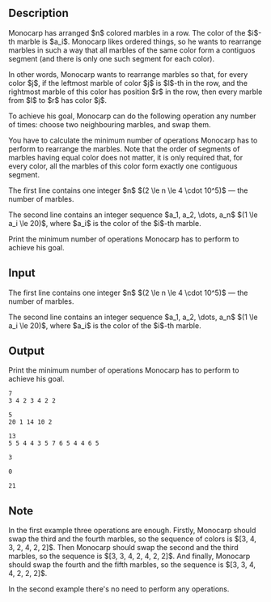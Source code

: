 ## Description

<div><p>Monocarp has arranged $n$ colored marbles in a row. The color of the $i$-th marble is $a_i$. Monocarp likes ordered things, so he wants to rearrange marbles in such a way that all marbles of the same color form a contiguos segment (and there is only one such segment for each color). </p><p>In other words, Monocarp wants to rearrange marbles so that, for every color $j$, if the leftmost marble of color $j$ is $l$-th in the row, and the rightmost marble of this color has position $r$ in the row, then every marble from $l$ to $r$ has color $j$.</p><p>To achieve his goal, Monocarp can do the following operation any number of times: choose two neighbouring marbles, and swap them.</p><p>You have to calculate the minimum number of operations Monocarp has to perform to rearrange the marbles. Note that the order of segments of marbles having equal color does not matter, it is only required that, for every color, all the marbles of this color form exactly one contiguous segment.</p></div><div class="input-specification"><p>The first line contains one integer $n$ $(2 \le n \le 4 \cdot 10^5)$ — the number of marbles.</p><p>The second line contains an integer sequence $a_1, a_2, \dots, a_n$ $(1 \le a_i \le 20)$, where $a_i$ is the color of the $i$-th marble.</p></div><div class="output-specification"><p>Print the minimum number of operations Monocarp has to perform to achieve his goal.</p></div>

## Input

<p>The first line contains one integer $n$ $(2 \le n \le 4 \cdot 10^5)$ — the number of marbles.</p><p>The second line contains an integer sequence $a_1, a_2, \dots, a_n$ $(1 \le a_i \le 20)$, where $a_i$ is the color of the $i$-th marble.</p>

## Output

<p>Print the minimum number of operations Monocarp has to perform to achieve his goal.</p>





```input1
7
3 4 2 3 4 2 2
```




```input2
5
20 1 14 10 2
```




```input3
13
5 5 4 4 3 5 7 6 5 4 4 6 5
```




```output1
3
```




```output2
0
```




```output3
21
```



## Note

<p>In the first example three operations are enough. Firstly, Monocarp should swap the third and the fourth marbles, so the sequence of colors is $[3, 4, 3, 2, 4, 2, 2]$. Then Monocarp should swap the second and the third marbles, so the sequence is $[3, 3, 4, 2, 4, 2, 2]$. And finally, Monocarp should swap the fourth and the fifth marbles, so the sequence is $[3, 3, 4, 4, 2, 2, 2]$. </p><p>In the second example there's no need to perform any operations.</p>
